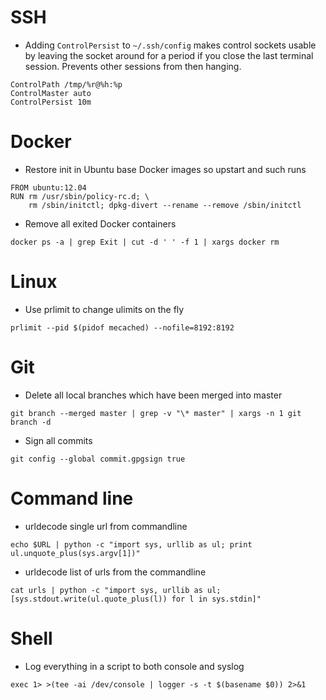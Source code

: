 SSH
===

* Adding `ControlPersist` to `~/.ssh/config` makes control sockets
  usable by leaving the socket around for a period if you close the
  last terminal session.  Prevents other sessions from then hanging.

```
ControlPath /tmp/%r@%h:%p
ControlMaster auto
ControlPersist 10m
```

Docker
======
* Restore init in Ubuntu base Docker images so upstart and such runs

```
FROM ubuntu:12.04
RUN rm /usr/sbin/policy-rc.d; \
    rm /sbin/initctl; dpkg-divert --rename --remove /sbin/initctl
```

* Remove all exited Docker containers

```
docker ps -a | grep Exit | cut -d ' ' -f 1 | xargs docker rm
```

Linux
=====

* Use prlimit to change ulimits on the fly

```
prlimit --pid $(pidof mecached) --nofile=8192:8192
```

Git
===

* Delete all local branches which have been merged into master

```
git branch --merged master | grep -v "\* master" | xargs -n 1 git branch -d
```

* Sign all commits
```
git config --global commit.gpgsign true
```

Command line
===============

* urldecode single url from commandline

```
echo $URL | python -c "import sys, urllib as ul; print ul.unquote_plus(sys.argv[1])"

```

* urldecode list of urls from the commandline

```
cat urls | python -c "import sys, urllib as ul; [sys.stdout.write(ul.quote_plus(l)) for l in sys.stdin]"
```

Shell
=====

* Log everything in a script to both console and syslog

```
exec 1> >(tee -ai /dev/console | logger -s -t $(basename $0)) 2>&1
```
